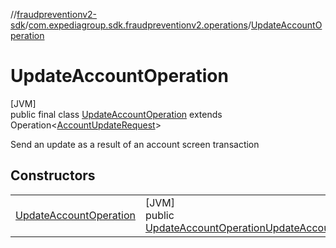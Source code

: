 //[fraudpreventionv2-sdk](../../../index.md)/[com.expediagroup.sdk.fraudpreventionv2.operations](../index.md)/[UpdateAccountOperation](index.md)

# UpdateAccountOperation

[JVM]\
public final class [UpdateAccountOperation](index.md) extends Operation&lt;[AccountUpdateRequest](../../com.expediagroup.sdk.fraudpreventionv2.models/-account-update-request/index.md)&gt;

Send an update as a result of an account screen transaction

## Constructors

| | |
|---|---|
| [UpdateAccountOperation](-update-account-operation.md) | [JVM]<br>public [UpdateAccountOperation](index.md)[UpdateAccountOperation](-update-account-operation.md)([AccountUpdateRequest](../../com.expediagroup.sdk.fraudpreventionv2.models/-account-update-request/index.md)requestBody) |
